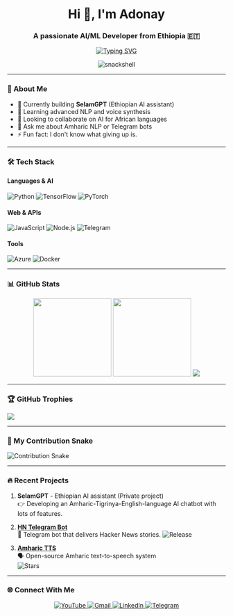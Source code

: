 <h1 align="center">Hi 👋, I'm Adonay</h1>
<h3 align="center">A passionate AI/ML Developer from Ethiopia 🇪🇹</h3>

<p align="center">
  <a href="https://git.io/typing-svg">
    <img src="https://readme-typing-svg.demolab.com?font=Fira+Code&pause=1000&color=5BCDEC&center=true&vCenter=true&width=435&lines=Self-taught+AI+Engineer;Open-Source+Contributor;Tech+Content+Creator;Always+Learning+New+Things" alt="Typing SVG" />
  </a>
</p>

<p align="center">
  <img src="https://komarev.com/ghpvc/?username=snackshell&label=Profile%20views&color=0e75b6&style=flat" alt="snackshell" /> 
</p>

---

### 🚀 About Me
- 🔭 Currently building **SelamGPT** (Ethiopian AI assistant)
- 🌱 Learning advanced NLP and voice synthesis
- 👯 Looking to collaborate on AI for African languages
- 💬 Ask me about Amharic NLP or Telegram bots
- ⚡ Fun fact: I don't know what giving up is.

---

### 🛠 Tech Stack

#### Languages & AI
![Python](https://img.shields.io/badge/python-3670A0?style=for-the-badge&logo=python&logoColor=ffdd54)
![TensorFlow](https://img.shields.io/badge/TensorFlow-%23FF6F00.svg?style=for-the-badge&logo=TensorFlow&logoColor=white)
![PyTorch](https://img.shields.io/badge/PyTorch-%23EE4C2C.svg?style=for-the-badge&logo=PyTorch&logoColor=white)

#### Web & APIs
![JavaScript](https://img.shields.io/badge/javascript-%23323330.svg?style=for-the-badge&logo=javascript&logoColor=%23F7DF1E)
![Node.js](https://img.shields.io/badge/node.js-6DA55F?style=for-the-badge&logo=node.js&logoColor=white)
![Telegram](https://img.shields.io/badge/Telegram-2CA5E0?style=for-the-badge&logo=telegram&logoColor=white)

#### Tools
![Azure](https://img.shields.io/badge/azure-%230072C6.svg?style=for-the-badge&logo=microsoftazure&logoColor=white)
![Docker](https://img.shields.io/badge/docker-%230db7ed.svg?style=for-the-badge&logo=docker&logoColor=white)

---

### 📊 GitHub Stats

<div align="center">
  <img height="180em" src="https://github-readme-stats.vercel.app/api?username=snackshell&show_icons=true&theme=dracula&include_all_commits=true&count_private=true&hide_border=true"/>
  <img height="180em" src="https://github-readme-stats.vercel.app/api/top-langs/?username=snackshell&layout=compact&langs_count=8&theme=dracula&hide_border=true"/>
  <img src="https://github-readme-streak-stats.herokuapp.com/?user=snackshell&theme=dracula&hide_border=true" />
</div>

---

### 🏆 GitHub Trophies
![](https://github-profile-trophy.vercel.app/?username=snackshell&theme=dracula&no-frame=true&no-bg=true&margin-w=4)

---

### 🐍 My Contribution Snake
![Contribution Snake](https://github.com/snackshell/snackshell/blob/output/snake.svg)

---

### 🔥 Recent Projects

1. **SelamGPT** - Ethiopian AI assistant (Private project)  
   👉 Developing an Amharic-Tigrinya-English-language AI chatbot with lots of features.

2. **[HN Telegram Bot](https://github.com/snackshell/hn-telegram-bot)**  
   📰 Telegram bot that delivers Hacker News stories. 
   ![Release](https://img.shields.io/github/v/release/snackshell/hn-telegram-bot?style=flat-square)

3. **[Amharic TTS](https://github.com/snackshell/amharic-tts)**  
   🗣 Open-source Amharic text-to-speech system  
   ![Stars](https://img.shields.io/github/stars/snackshell/amharic-tts?style=flat-square)

---

### 🌐 Connect With Me
<p align="center">
  <a href="https://www.youtube.com/@banacodes" target="_blank">
    <img src="https://img.shields.io/badge/YouTube-FF0000?style=for-the-badge&logo=youtube&logoColor=white" alt="YouTube"/>
  </a>
  <a href="mailto:solomonadonay2@gmail.com" target="_blank">
    <img src="https://img.shields.io/badge/Gmail-D14836?style=for-the-badge&logo=gmail&logoColor=white" alt="Gmail"/>
  </a>
  <a href="https://www.linkedin.com/in/snackshell" target="_blank">
    <img src="https://img.shields.io/badge/LinkedIn-0077B5?style=for-the-badge&logo=linkedin&logoColor=white" alt="LinkedIn"/>
  </a>
  <a href="https://t.me/snackshell" target="_blank">
    <img src="https://img.shields.io/badge/Telegram-2CA5E0?style=for-the-badge&logo=telegram&logoColor=white" alt="Telegram"/>
  </a>
</p>
